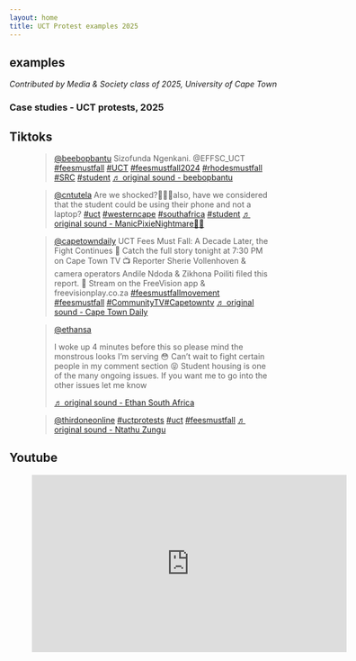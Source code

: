 ```yaml
---
layout: home
title: UCT Protest examples 2025
---
```


## examples
*Contributed by Media & Society class of 2025, University of Cape Town*

### Case studies - UCT protests, 2025

## Tiktoks

<figure>
<blockquote class="tiktok-embed" cite="https://www.tiktok.com/@beebopbantu/video/7472450230965783863" data-video-id="7472450230965783863" style="max-width: 605px;min-width: 325px;" > <section> <a target="_blank" title="@beebopbantu" href="https://www.tiktok.com/@beebopbantu?refer=embed">@beebopbantu</a> Sizofunda Ngenkani. @EFFSC_UCT  <a title="feesmustfall" target="_blank" href="https://www.tiktok.com/tag/feesmustfall?refer=embed">#feesmustfall</a> <a title="uct" target="_blank" href="https://www.tiktok.com/tag/uct?refer=embed">#UCT</a> <a title="feesmustfall2024" target="_blank" href="https://www.tiktok.com/tag/feesmustfall2024?refer=embed">#feesmustfall2024</a> <a title="rhodesmustfall" target="_blank" href="https://www.tiktok.com/tag/rhodesmustfall?refer=embed">#rhodesmustfall</a> <a title="src" target="_blank" href="https://www.tiktok.com/tag/src?refer=embed">#SRC</a> <a title="student" target="_blank" href="https://www.tiktok.com/tag/student?refer=embed">#student</a> <a target="_blank" title="♬ original sound - beebopbantu" href="https://www.tiktok.com/music/original-sound-7472450247672105734?refer=embed">♬ original sound - beebopbantu</a> </section> </blockquote> <script async src="https://www.tiktok.com/embed.js"></script>
</figure>

<figure>
<blockquote class="tiktok-embed" cite="https://www.tiktok.com/@cntutela/video/7473099735570697478" data-video-id="7473099735570697478" style="max-width: 605px;min-width: 325px;" > <section> <a target="_blank" title="@cntutela" href="https://www.tiktok.com/@cntutela?refer=embed">@cntutela</a> Are we shocked?🧍🏾‍♀️also, have we considered that the student could be using their phone and not a laptop? <a title="uct" target="_blank" href="https://www.tiktok.com/tag/uct?refer=embed">#uct</a> <a title="westerncape" target="_blank" href="https://www.tiktok.com/tag/westerncape?refer=embed">#westerncape</a> <a title="southafrica" target="_blank" href="https://www.tiktok.com/tag/southafrica?refer=embed">#southafrica</a> <a title="student" target="_blank" href="https://www.tiktok.com/tag/student?refer=embed">#student</a> <a target="_blank" title="♬ original sound - ManicPixieNightmare🧚🏾" href="https://www.tiktok.com/music/original-sound-7473099860192201527?refer=embed">♬ original sound - ManicPixieNightmare🧚🏾</a> </section> </blockquote> <script async src="https://www.tiktok.com/embed.js"></script>
</figure>

<figure>
<blockquote class="tiktok-embed" cite="https://www.tiktok.com/@capetowndaily/video/7472412399715290374" data-video-id="7472412399715290374" style="max-width: 605px;min-width: 325px;" > <section> <a target="_blank" title="@capetowndaily" href="https://www.tiktok.com/@capetowndaily?refer=embed">@capetowndaily</a> UCT Fees Must Fall: A Decade Later, the Fight Continues 📡 Catch the full story tonight at 7:30 PM on Cape Town TV 📺 Reporter Sherie Vollenhoven &#38; camera operators Andile Ndoda &#38; Zikhona Poiliti filed this report. 📱 Stream on the FreeVision app &#38; freevisionplay.co.za <a title="feesmustfallmovement" target="_blank" href="https://www.tiktok.com/tag/feesmustfallmovement?refer=embed">#feesmustfallmovement</a> <a title="feesmustfall" target="_blank" href="https://www.tiktok.com/tag/feesmustfall?refer=embed">#feesmustfall</a> <a title="communitytv" target="_blank" href="https://www.tiktok.com/tag/communitytv?refer=embed">#CommunityTV</a><a title="capetowntv" target="_blank" href="https://www.tiktok.com/tag/capetowntv?refer=embed">#Capetowntv</a> <a target="_blank" title="♬ original sound  - Cape Town Daily" href="https://www.tiktok.com/music/original-sound-Cape-Town-Daily-7472412439802743558?refer=embed">♬ original sound  - Cape Town Daily</a> </section> </blockquote> <script async src="https://www.tiktok.com/embed.js"></script>
</figure>

<figure>
<blockquote class="tiktok-embed" cite="https://www.tiktok.com/@ethansa/video/7472622110549052727" data-video-id="7472622110549052727" style="max-width: 605px;min-width: 325px;" > <section> <a target="_blank" title="@ethansa" href="https://www.tiktok.com/@ethansa?refer=embed">@ethansa</a> <p>I woke up 4 minutes before this so please mind the monstrous looks I’m serving 😳 Can’t wait to fight certain people in my comment section 😝 Student housing is one of the many ongoing issues. If you want me to go into the other issues let me know </p> <a target="_blank" title="♬ original sound - Ethan South Africa" href="https://www.tiktok.com/music/original-sound-7472622146180614918?refer=embed">♬ original sound - Ethan South Africa</a> </section> </blockquote> <script async src="https://www.tiktok.com/embed.js"></script>
</figure>

<figure>
<blockquote class="tiktok-embed" cite="https://www.tiktok.com/@thirdoneonline/video/7472780024689593655" data-video-id="7472780024689593655" style="max-width: 605px;min-width: 325px;" > <section> <a target="_blank" title="@thirdoneonline" href="https://www.tiktok.com/@thirdoneonline?refer=embed">@thirdoneonline</a> <a title="uctprotests" target="_blank" href="https://www.tiktok.com/tag/uctprotests?refer=embed">#uctprotests</a> <a title="uct" target="_blank" href="https://www.tiktok.com/tag/uct?refer=embed">#uct</a> <a title="feesmustfall" target="_blank" href="https://www.tiktok.com/tag/feesmustfall?refer=embed">#feesmustfall</a> <a target="_blank" title="♬ original sound - Ntathu Zungu" href="https://www.tiktok.com/music/original-sound-7472780056496016133?refer=embed">♬ original sound - Ntathu Zungu</a> </section> </blockquote> <script async src="https://www.tiktok.com/embed.js"></script>
</figure>

## Youtube

<figure>
<iframe width="560" height="315" src="https://www.youtube.com/embed/G5HRwE-KTnc?si=TlUs7yYw-PEoEoZR" title="YouTube video player" frameborder="0" allow="accelerometer; autoplay; clipboard-write; encrypted-media; gyroscope; picture-in-picture; web-share" referrerpolicy="strict-origin-when-cross-origin" allowfullscreen></iframe>
</figure>

